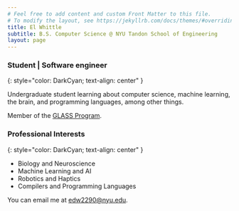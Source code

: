 ```yaml
---
# Feel free to add content and custom Front Matter to this file.
# To modify the layout, see https://jekyllrb.com/docs/themes/#overriding-theme-defaults
title: El Whittle
subtitle: B.S. Computer Science @ NYU Tandon School of Engineering
layout: page
---
```


### Student \| Software engineer
{: style="color: DarkCyan; text-align: center" }

Undergraduate student learning about computer science, machine learning, the brain, and programming languages, among other things.

Member of the [GLASS Program](https://engineering.nyu.edu/student/elijah-whittle).

### Professional Interests
{: style="color: DarkCyan; text-align: center" }

+ Biology and Neuroscience
+ Machine Learning and AI
+ Robotics and Haptics
+ Compilers and Programming Languages

You can email me at [edw2290@nyu.edu](mailto:edw2290@nyu.edu).